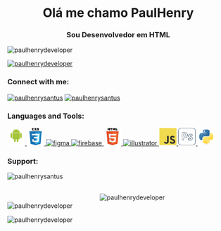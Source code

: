 <h1 align="center">Olá me chamo PaulHenry</h1>
<h3 align="center">Sou Desenvolvedor em HTML</h3>

<p align="left"> <img src="https://komarev.com/ghpvc/?username=paulhenrydeveloper&label=Profile%20views&color=0e75b6&style=flat" alt="paulhenrydeveloper" /> </p>

<p align="left"> <a href="https://github.com/ryo-ma/github-profile-trophy"><img src="https://github-profile-trophy.vercel.app/?username=paulhenrydeveloper" alt="paulhenrydeveloper" /></a> </p>

<h3 align="left">Connect with me:</h3>
<p align="left">
<a href="https://instagram.com/paulhenrysantus" target="blank"><img align="center" src="https://raw.githubusercontent.com/rahuldkjain/github-profile-readme-generator/master/src/images/icons/Social/instagram.svg" alt="paulhenrysantus" height="30" width="40" /></a>
<a href="https://www.youtube.com/c/paulhenrysantus" target="blank"><img align="center" src="https://raw.githubusercontent.com/rahuldkjain/github-profile-readme-generator/master/src/images/icons/Social/youtube.svg" alt="paulhenrysantus" height="30" width="40" /></a>
</p>

<h3 align="left">Languages and Tools:</h3>
<p align="left"> <a href="https://developer.android.com" target="_blank" rel="noreferrer"> <img src="https://raw.githubusercontent.com/devicons/devicon/master/icons/android/android-original-wordmark.svg" alt="android" width="40" height="40"/> </a> <a href="https://www.w3schools.com/css/" target="_blank" rel="noreferrer"> <img src="https://raw.githubusercontent.com/devicons/devicon/master/icons/css3/css3-original-wordmark.svg" alt="css3" width="40" height="40"/> </a> <a href="https://www.figma.com/" target="_blank" rel="noreferrer"> <img src="https://www.vectorlogo.zone/logos/figma/figma-icon.svg" alt="figma" width="40" height="40"/> </a> <a href="https://firebase.google.com/" target="_blank" rel="noreferrer"> <img src="https://www.vectorlogo.zone/logos/firebase/firebase-icon.svg" alt="firebase" width="40" height="40"/> </a> <a href="https://www.w3.org/html/" target="_blank" rel="noreferrer"> <img src="https://raw.githubusercontent.com/devicons/devicon/master/icons/html5/html5-original-wordmark.svg" alt="html5" width="40" height="40"/> </a> <a href="https://www.adobe.com/in/products/illustrator.html" target="_blank" rel="noreferrer"> <img src="https://www.vectorlogo.zone/logos/adobe_illustrator/adobe_illustrator-icon.svg" alt="illustrator" width="40" height="40"/> </a> <a href="https://developer.mozilla.org/en-US/docs/Web/JavaScript" target="_blank" rel="noreferrer"> <img src="https://raw.githubusercontent.com/devicons/devicon/master/icons/javascript/javascript-original.svg" alt="javascript" width="40" height="40"/> </a> <a href="https://www.photoshop.com/en" target="_blank" rel="noreferrer"> <img src="https://raw.githubusercontent.com/devicons/devicon/master/icons/photoshop/photoshop-line.svg" alt="photoshop" width="40" height="40"/> </a> <a href="https://www.python.org" target="_blank" rel="noreferrer"> <img src="https://raw.githubusercontent.com/devicons/devicon/master/icons/python/python-original.svg" alt="python" width="40" height="40"/> </a> </p>

<h3 align="left">Support:</h3>
<p><a href="https://ko-fi.com/paulhenrysantus"> <img align="left" src="https://cdn.ko-fi.com/cdn/kofi3.png?v=3" height="50" width="210" alt="paulhenrysantus" /></a></p><br><br>

<p><img align="left" src="https://github-readme-stats.vercel.app/api/top-langs?username=paulhenrydeveloper&show_icons=true&locale=en&layout=compact" alt="paulhenrydeveloper" /></p>

<p>&nbsp;<img align="center" src="https://github-readme-stats.vercel.app/api?username=paulhenrydeveloper&show_icons=true&locale=en" alt="paulhenrydeveloper" /></p>

<p><img align="center" src="https://github-readme-streak-stats.herokuapp.com/?user=paulhenrydeveloper&" alt="paulhenrydeveloper" /></p>
